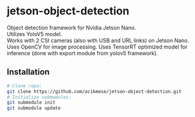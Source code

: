 # jetson-object-detection
Object detection framework for Nvidia Jetson Nano.  
Utilizes YoloV5 model.  
Works with 2 CSI cameras (also with USB and URL links) on Jetson Nano.  
Uses OpenCV for image processing.
Uses TensorRT optimized model for inference (done with export module from yolov5 framework).

## Installation

```bash
# Clone repo:  
git clone https://github.com/acikmese/jetson-object-detection.git
# Initialize submodules:
git submodule init
git submodule update
